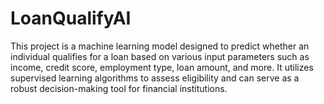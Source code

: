 # LoanQualifyAI
This project is a machine learning model designed to predict whether an individual qualifies for a loan based on various input parameters such as income, credit score, employment type, loan amount, and more. It utilizes supervised learning algorithms to assess eligibility and can serve as a robust decision-making tool for financial institutions.
